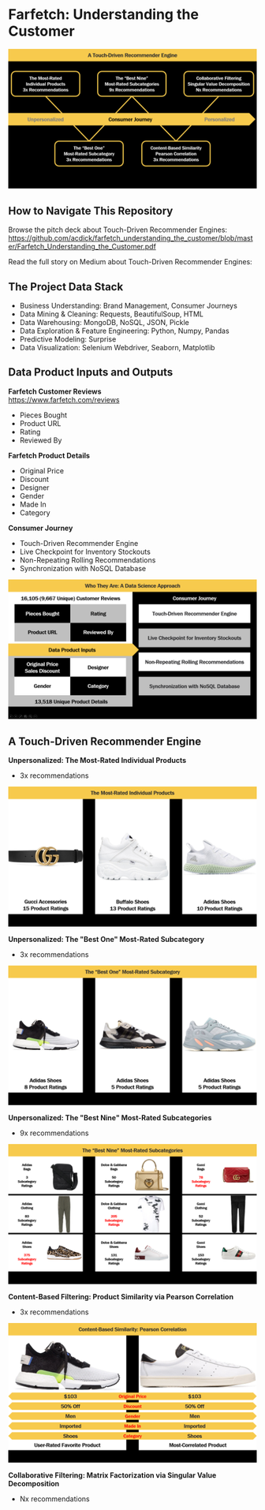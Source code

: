 # Farfetch: Understanding the Customer

![Touch-Driven Recommender Engines](/Plots/Touch_Driven_Recommender_Engines.png)

## How to Navigate This Repository

Browse the pitch deck about Touch-Driven Recommender Engines:
https://github.com/acdick/farfetch_understanding_the_customer/blob/master/Farfetch_Understanding_the_Customer.pdf

Read the full story on Medium about Touch-Driven Recommender Engines:

## The Project Data Stack

* Business Understanding:                 Brand Management, Consumer Journeys
* Data Mining & Cleaning:                 Requests, BeautifulSoup, HTML
* Data Warehousing:                       MongoDB, NoSQL, JSON, Pickle
* Data Exploration & Feature Engineering: Python, Numpy, Pandas
* Predictive Modeling:                    Surprise
* Data Visualization:                     Selenium Webdriver, Seaborn, Matplotlib

## Data Product Inputs and Outputs

**Farfetch Customer Reviews**<br>
https://www.farfetch.com/reviews

* Pieces Bought
* Product URL
* Rating
* Reviewed By

**Farfetch Product Details**
* Original Price
* Discount
* Designer
* Gender
* Made In
* Category

**Consumer Journey**
* Touch-Driven Recommender Engine
* Live Checkpoint for Inventory Stockouts
* Non-Repeating Rolling Recommendations
* Synchronization with NoSQL Database

![Understanding the Customer: Who They Are](/Plots/Who_They_Are.png)

## A Touch-Driven Recommender Engine

**Unpersonalized: The Most-Rated Individual Products**
* 3x recommendations

![The Most-Rated Individual Products](/Plots/The_Most_Rated_Individual_Products.png)

**Unpersonalized: The "Best One" Most-Rated Subcategory**
* 3x recommendations

![The Best One Most-Rated Subcategory](/Plots/The_Best_One_Most_Rated_Subcategory.png)

**Unpersonalized: The "Best Nine" Most-Rated Subcategories**
* 9x recommendations

![The Best Nine Most-Rated Subcategories](/Plots/The_Best_Nine_Most_Rated_Subcategories.png)

**Content-Based Filtering: Product Similarity via Pearson Correlation**
* 3x recommendations

![Content-Based Similarity: Pearson Correlation](/Plots/Content_Based_Similarity_Pearson_Correlation.png)

**Collaborative Filtering: Matrix Factorization via Singular Value Decomposition**
* Nx recommendations
